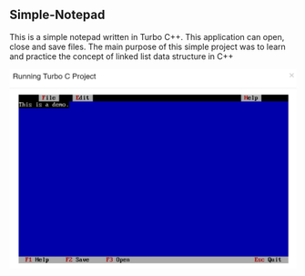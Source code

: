 ## Simple-Notepad
This is a simple notepad written in Turbo C++. This application can open, close and save files. The main purpose of this simple project was to learn and practice the concept of linked list data structure in C++

<p align = "center">
  <img src = "https://github.com/mandanaGh/Simple-Notepad/blob/main/images/notepad.jpg" width = "600" />
  </p>
